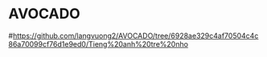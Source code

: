# AVOCADO
#https://github.com/langvuong2/AVOCADO/tree/6928ae329c4af70504c4c86a70099cf76d1e9ed0/Tieng%20anh%20tre%20nho
